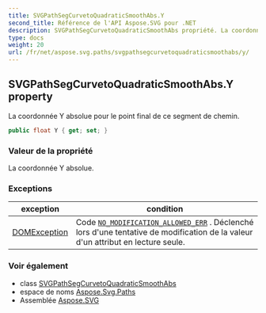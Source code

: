 ```yaml
---
title: SVGPathSegCurvetoQuadraticSmoothAbs.Y
second_title: Référence de l'API Aspose.SVG pour .NET
description: SVGPathSegCurvetoQuadraticSmoothAbs propriété. La coordonnée Y absolue pour le point final de ce segment de chemin.
type: docs
weight: 20
url: /fr/net/aspose.svg.paths/svgpathsegcurvetoquadraticsmoothabs/y/
---
```

## SVGPathSegCurvetoQuadraticSmoothAbs.Y property

La coordonnée Y absolue pour le point final de ce segment de chemin.

```csharp
public float Y { get; set; }
```

### Valeur de la propriété

La coordonnée Y absolue.

### Exceptions

| exception | condition |
| --- | --- |
| [DOMException](../../../aspose.svg.dom/domexception/) | Code [`NO_MODIFICATION_ALLOWED_ERR`](../../../aspose.svg.dom/domexception/no_modification_allowed_err/) . Déclenché lors d'une tentative de modification de la valeur d'un attribut en lecture seule. |

### Voir également

* class [SVGPathSegCurvetoQuadraticSmoothAbs](../)
* espace de noms [Aspose.Svg.Paths](../../svgpathsegcurvetoquadraticsmoothabs/)
* Assemblée [Aspose.SVG](../../../)


